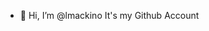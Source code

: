 - 👋 Hi, I’m @lmackino
It's my Github Account

<!---
lmackino/lmackino is a ✨ special ✨ repository because its `README.md` (this file) appears on your GitHub profile.
You can click the Preview link to take a look at your changes.
--->
